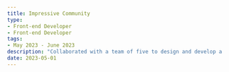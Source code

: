 ```yaml
---
title: Impressive Community
type:
- Front-end Developer
- Front-end Developer
tags:
- May 2023 - June 2023
description: "Collaborated with a team of five to design and develop a landing page using React (Next.js)."
date: 2023-05-01
---
```


